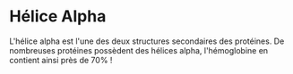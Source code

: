 # Hélice Alpha

L'hélice alpha est l'une des deux structures secondaires des protéines. De
nombreuses protéines possèdent des hélices alpha, l'hémoglobine en contient
ainsi près de 70% !
